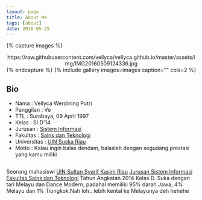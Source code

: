 ```yaml
---
layout: page
title: About Me
tags: [about]
date: 2016-05-25
---
```



{% capture images %}
<center> https://raw.githubusercontent.com/vellyca/vellyca.github.io/master/assets/img/IMG20160509124336.jpg </center>
{% endcapture %}
{% include gallery images=images caption="" cols=2 %}

## Bio
* Nama          : Vellyca Werdining Putri
* Panggilan     : Ve
* TTL           : Surabaya, 09 April 1997 <br>
* Kelas         : SI D'14 <br>
* Jurusan       : [Sistem Informasi](http://sif.uin-suska.ac.id/)<br>
* Fakultas      : [Sains dan Teknologi](http://fst.uin-suska.ac.id/)<br>
* Universitas   : [UIN Suska Riau](http://uin-suska.ac.id/)<br>
* Motto         : Kalau ingin balas dendam, balaslah dengan segudang prestasi yang kamu miliki

## 
Seorang mahasiswi [UIN Sultan Syarif Kasim Riau](http://uin-suska.ac.id/) [Jurusan Sistem Informasi](http://sif.uin-suska.ac.id/) [Fakultas Sains dan Teknologi](http://fst.uin-suska.ac.id/) Tahun Angkatan 2014 Kelas D. Suka dengan tari Melayu dan Dance Modern, padahal memiliki 95% darah Jawa, 4% Melayu dan 1% Tiongkok.Nah loh.. lebih kental ke Melayunya deh hehehe
    


